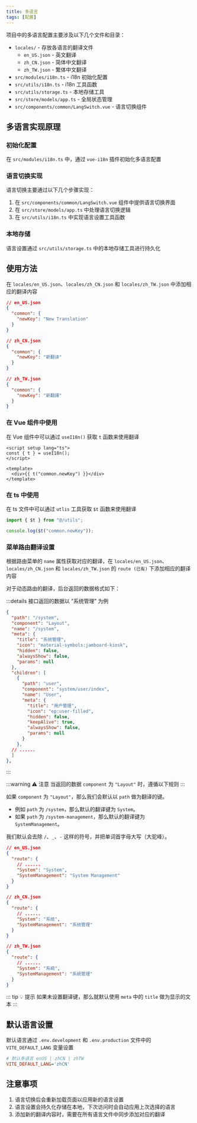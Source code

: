 ```yaml
---
title: 多语言
tags: [配置]
---
```


<!-- ::: warning 🚧 施工中

嘿，朋友！这个页面还在努力建设中，暂时无法访问。不过别担心，我们正在加班加点施工，很快就能与您见面！
在此期间，您可以看看其他精彩内容：

- [组件封装](/components/form-pro)
- [开发设置](/dev/editor)

感谢您的耐心等待！✨

::: -->

项目中的多语言配置主要涉及以下几个文件和目录：

- `locales/` - 存放各语言的翻译文件
  - `en_US.json` - 英文翻译
  - `zh_CN.json` - 简体中文翻译
  - `zh_TW.json` - 繁体中文翻译
- `src/modules/i18n.ts` - i18n 初始化配置
- `src/utils/i18n.ts` - i18n 工具函数
- `src/utils/storage.ts` - 本地存储工具
- `src/store/models/app.ts` - 全局状态管理
- `src/components/common/LangSwitch.vue` - 语言切换组件

## 多语言实现原理

### 初始化配置

在 `src/modules/i18n.ts` 中，通过 `vue-i18n` 插件初始化多语言配置

### 语言切换实现

语言切换主要通过以下几个步骤实现：

1. 在 `src/components/common/LangSwitch.vue` 组件中提供语言切换界面
2. 在 `src/store/models/app.ts` 中处理语言切换逻辑
3. 在 `src/utils/i18n.ts` 中实现语言设置工具函数

### 本地存储

语言设置通过 `src/utils/storage.ts` 中的本地存储工具进行持久化

## 使用方法

在 `locales/en_US.json`、`locales/zh_CN.json` 和 `locales/zh_TW.json` 中添加相应的翻译内容

```json
// en_US.json
{
  "common": {
    "newKey": "New Translation"
  }
}

// zh_CN.json
{
  "common": {
    "newKey": "新翻译"
  }
}

// zh_TW.json
{
  "common": {
    "newKey": "新翻譯"
  }
}
```

### 在 Vue 组件中使用

在 Vue 组件中可以通过 `useI18n()` 获取 `t` 函数来使用翻译

```vue
<script setup lang="ts">
const { t } = useI18n();
</script>

<template>
  <div>{{ t("common.newKey") }}</div>
</template>
```

### 在 ts 中使用

在 ts 文件中可以通过 `utlis` 工具获取 `$t` 函数来使用翻译

```ts
import { $t } from "@/utils";

console.log($t("common.newKey"));
```

### 菜单路由翻译设置

根据路由菜单的 `name` 属性获取对应的翻译，在 `locales/en_US.json`、`locales/zh_CN.json` 和 `locales/zh_TW.json` 的 `route (已有)` 下添加相应的翻译内容

对于动态路由的翻译，后台返回的数据格式如下：

:::details 接口返回的数据以 "系统管理" 为例

```json
{
  "path": "/system",
  "component": "Layout",
  "name": "/system",
  "meta": {
    "title": "系统管理",
    "icon": "material-symbols:jamboard-kiosk",
    "hidden": false,
    "alwaysShow": false,
    "params": null
  },
  "children": [
    {
      "path": "user",
      "component": "system/user/index",
      "name": "User",
      "meta": {
        "title": "用户管理",
        "icon": "ep:user-filled",
        "hidden": false,
        "keepAlive": true,
        "alwaysShow": false,
        "params": null
      }
    },
  // ......
  ]
},
```

:::

:::warning ⚠️ 注意
当返回的数据 `component` 为 `"Layout"` 时，遵循以下规则
:::

如果 `component` 为 `"Layout"`，那么我们会默认以 `path` 做为翻译的键。

- 例如 `path` 为 `/system`，那么默认的翻译键为 `System`。
- 如果 `path` 为 `/system-management`，那么默认的翻译键为 `SystemManagement`。

我们默认会去除 `/`、`_`、`-` 这样的符号，并把单词首字母大写（大驼峰）。

```json
// en_US.json
{
  "route": {
    // ......
    "System": "System",
    "SystemManagement": "System Management"
  }
}

// zh_CN.json
{
  "route": {
    // ......
    "System": "系统",
    "SystemManagement": "系统管理"
  }
}

// zh_TW.json
{
  "route": {
    // ......
    "System": "系統",
    "SystemManagement": "系統管理"
  }
}
```

::: tip 💡 提示
如果未设置翻译键，那么就默认使用 `meta` 中的 `title` 做为显示的文本
:::

## 默认语言设置

默认语言通过 `.env.development` 和 `.env.production` 文件中的 `VITE_DEFAULT_LANG` 变量设置

```ini [.env]
# 默认多语言 enUS | zhCN | zhTW
VITE_DEFAULT_LANG='zhCN'
```

## 注意事项

1. 语言切换后会重新加载页面以应用新的语言设置
2. 语言设置会持久化存储在本地，下次访问时会自动应用上次选择的语言
3. 添加新的翻译内容时，需要在所有语言文件中同步添加对应的翻译
